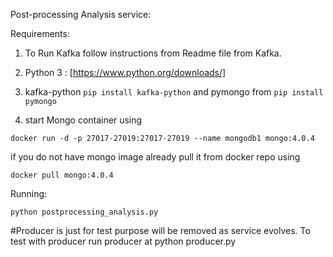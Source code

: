 Post-processing Analysis service:

Requirements:

1. To Run Kafka follow instructions from Readme file from Kafka.

2. Python 3 : [https://www.python.org/downloads/]

3. kafka-python ```pip install kafka-python``` and pymongo from ```pip install pymongo```

4. start Mongo container using

```
docker run -d -p 27017-27019:27017-27019 --name mongodb1 mongo:4.0.4
```

if you do not have mongo image already pull it from docker repo using

```
docker pull mongo:4.0.4
```


Running:

```python postprocessing_analysis.py```

#Producer is just for test purpose will be removed as service evolves.
To test with producer run producer at python producer.py

